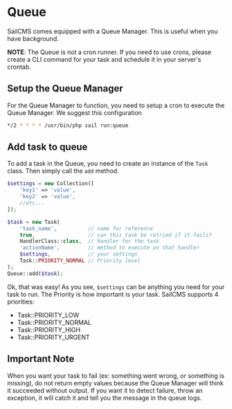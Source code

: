 # Queue

SailCMS comes equipped with a Queue Manager. This is useful when you have background.

__NOTE__: The Queue is not a cron runner. If you need to use crons, please create a CLI command for your task and schedule
it in your server's crontab.

## Setup the Queue Manager

For the Queue Manager to function, you need to setup a cron to execute the Queue Manager. We suggest this configuration

```bash
*/2 * * * * /usr/bin/php sail run:queue
```

## Add task to queue

To add a task in the Queue, you need to create an instance of the `Task` class. Then simply call the `add` method.

```php
$settings = new Collection([
    'key1' => 'value',
    'key2' => 'value',
    //etc...
]);

$task = new Task(
    'task_name',          // name for reference
    true,                 // can this task be retried if it fails?
    HandlerClass::class,  // handler for the task
    'actionName',         // method to execute on that handler
    $settings,            // your settings
    Task::PRIORITY_NORMAL // Priority level
);
Queue::add($task);
```

Ok, that was easy! As you see, `$settings` can be anything you need for your task to run. The Priority is how important 
is your task. SailCMS supports 4 priorities:

- Task::PRIORITY_LOW
- Task::PRIORITY_NORMAL
- Task::PRIORITY_HIGH
- Task::PRIORITY_URGENT

## Important Note

When you want your task to fail (ex: something went wrong, or something is missing), do not return empty values because
the Queue Manager will think it succeeded without output. If you want it to detect failure, throw an exception, it will
catch it and tell you the message in the queue logs.